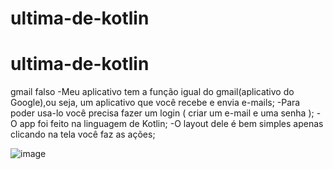 # ultima-de-kotlin
# ultima-de-kotlin
gmail falso
-Meu aplicativo tem a função igual do gmail(aplicativo do Google),ou seja, um aplicativo que você recebe e envia e-mails;
-Para poder usa-lo você precisa fazer um login ( criar um e-mail e uma senha );
-O app foi feito na linguagem de Kotlin;
-O layout dele é bem simples apenas clicando na tela você faz as ações;


![image](https://user-images.githubusercontent.com/108556975/176979124-32b41d12-fb1a-4e8e-bd81-314af22a71f9.png)
